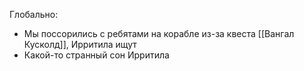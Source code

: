 Глобально:
- Мы поссорились с ребятами на корабле из-за квеста [[Вангал Кусколд]], Ирритила ищут
- Какой-то странный сон Ирритила